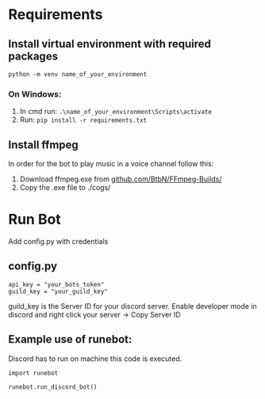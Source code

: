# Requirements 
## Install virtual environment with required packages
```python -m venv name_of_your_environment```

### On Windows:
1. In cmd run: `.\name_of_your_environment\Scripts\activate`
2. Run: `pip install -r requirements.txt` 

## Install ffmpeg
In order for the bot to play music in a voice channel follow this:
1. Download ffmpeg.exe from [github.com/BtbN/FFmpeg-Builds/](https://github.com/BtbN/FFmpeg-Builds/releases)
2. Copy the .exe file to ./cogs/

# Run Bot 
Add config.py with credentials

config.py 
---
```
api_key = "your_bots_token"
guild_key = "your_guild_key"
```

guild_key is the Server ID for your discord server. Enable developer mode in discord and right click your server &rarr; Copy Server ID

## Example use of runebot:
Discord has to run on machine this code is executed. 
```
import runebot

runebot.run_discord_bot()
```
